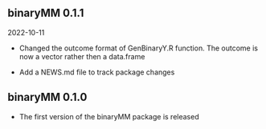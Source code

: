 ## binaryMM 0.1.1

2022-10-11

- Changed the outcome format of GenBinaryY.R function. The outcome is now a vector rather then a data.frame

- Add a NEWS.md file to track package changes

## binaryMM 0.1.0

- The first version of the binaryMM package is released
